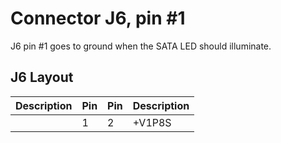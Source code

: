 # Connector J6, pin #1

J6 pin #1 goes to ground when the SATA LED should illuminate.

## J6 Layout
| Description | Pin | Pin | Description |
|------------:|-----|-----|:------------|
|             |  1  |  2  | +V1P8S      |



